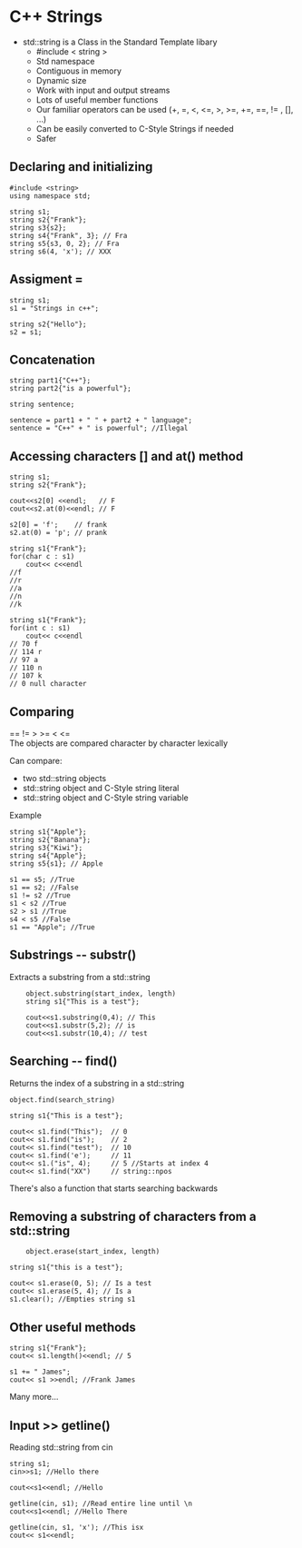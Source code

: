 # C++ Strings
<ul>
    <li>std::string is a Class in the Standard Template libary
        <ul>
            <li>#include < string >
            </li>
            <li>Std namespace</li>
            <li>Contiguous in memory</li>
            <li>Dynamic size</li>
            <li>Work with input and output streams</li>
            <li>Lots of useful member functions</li>
            <li>Our familiar operators can be used (+, =, <, <=, >, >=, +=, ==, != , [], ...)</li>
            <li>Can be easily converted to C-Style Strings if needed</li>
            <li>Safer</li>
        </ul>
    </li>
</ul>

## Declaring and initializing
```
#include <string>
using namespace std;

string s1;
string s2{"Frank"};
string s3{s2};
string s4{"Frank", 3}; // Fra
string s5{s3, 0, 2}; // Fra
string s6(4, 'x'); // XXX
```
## Assigment = 
```
string s1;
s1 = "Strings in c++";

string s2{"Hello"};
s2 = s1;
```
## Concatenation
```
string part1{"C++"};
string part2{"is a powerful"};

string sentence;

sentence = part1 + " " + part2 + " language";
sentence = "C++" + " is powerful"; //Illegal
```

## Accessing characters [] and at() method
```
string s1;
string s2{"Frank"};

cout<<s2[0] <<endl;   // F
cout<<s2.at(0)<<endl; // F

s2[0] = 'f';    // frank
s2.at(0) = 'p'; // prank
```
```
string s1{"Frank"};
for(char c : s1)
    cout<< c<<endl
//f
//r
//a
//n
//k
```

```
string s1{"Frank"};
for(int c : s1)
    cout<< c<<endl
// 70 f
// 114 r
// 97 a
// 110 n
// 107 k
// 0 null character
```

## Comparing
== != > >= < <=
<br/>The objects are compared character by character lexically

Can compare:
<ul>
    <li>two std::string objects</li>
    <li>std::string object and C-Style string literal</li>
    <li>std::string object and C-Style string variable</li>
</ul>

Example
```
string s1{"Apple"};
string s2{"Banana"};
string s3{"Kiwi"};
string s4{"Apple"};
string s5{s1}; // Apple

s1 == s5; //True
s1 == s2; //False
s1 != s2 //True
s1 < s2 //True
s2 > s1 //True
s4 < s5 //False
s1 == "Apple"; //True

```

## Substrings -- substr()
Extracts a substring from a std::string
```
    object.substring(start_index, length)
    string s1{"This is a test"};

    cout<<s1.substring(0,4); // This
    cout<<s1.substr(5,2); // is
    cout<<s1.substr(10,4); // test
```
## Searching -- find()
Returns the index of a substring in a std::string

```
object.find(search_string)

string s1{"This is a test"};

cout<< s1.find("This");  // 0
cout<< s1.find("is");    // 2
cout<< s1.find("test");  // 10
cout<< s1.find('e');     // 11
cout<< s1.("is", 4);     // 5 //Starts at index 4
cout<< s1.find("XX")     // string::npos
```
There's also a function that starts searching backwards

## Removing a substring of characters from a std::string
```
    object.erase(start_index, length)

string s1{"this is a test"};

cout<< s1.erase(0, 5); // Is a test
cout<< s1.erase(5, 4); // Is a
s1.clear(); //Empties string s1

```

## Other useful methods
```
string s1{"Frank"};
cout<< s1.length()<<endl; // 5

s1 += " James";
cout<< s1 >>endl; //Frank James

```
Many more...

## Input >> getline()
Reading std::string from cin
```
string s1;
cin>>s1; //Hello there

cout<<s1<<endl; //Hello

getline(cin, s1); //Read entire line until \n
cout<<s1<<endl; //Hello There

getline(cin, s1, 'x'); //This isx
cout<< s1<<endl;
```